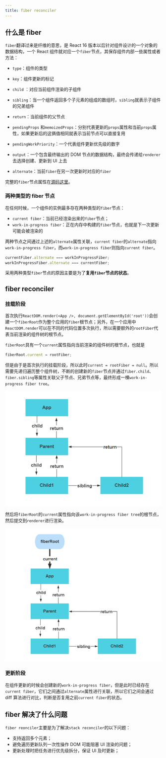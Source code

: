 ```yaml
---
title: fiber reconciler
---
```


## 什么是 fiber

`fiber`翻译过来是纤维的意思，是 React 16 版本以后针对组件设计的一个对象的数据结构，一个 React 组件就对应一个`fiber`节点，其保存组件内部一些属性或者方法：

- `type`：组件的类型
- `key`：组件更新的标记
- `child` ：对应当前组件渲染的子组件
- `sibling`：当一个组件返回多个子元素的组成的数组时，`sibling`就表示子组件的兄弟组件
- `return`：当前组件的父节点

- `pendingProps` 和`memoizedProps`：分别代表更新的`props`属性和当前`props`属性，如果更新后的这俩值相同就表示当前节点可以直接复用
- `pendingWorkPriority`：一个代表组件更新优先级的数字

- `output`：一个包含最终输出的 DOM 节点的数据结构，最终会传递给`renderer`去选择创建、更新到 UI 上去

- `alternate`：当前`fiber`在另一次更新时对应的`fiber`

完整的`fiber`节点属性在[源码这里](https://github.com/facebook/react/blob/1fb18e22ae66fdb1dc127347e169e73948778e5a/packages/react-reconciler/src/ReactFiber.new.js#L117)。

### 两种类型的 fiber 节点

在任何时候，一个组件的实例最多存在两种类型的`fiber`节点：

- `current fiber`：当前已经渲染出来的`fiber`节点；
- `work-in-progress fiber`：正在内存中构建的`fiber`节点，也就是下一次更新可能会被渲染的

两种节点之间通过上述的`alternate`属性关联，`current fiber`的`alternate`指向`work-in-progress fiber`，而`work-in-progress fiber`则指向`current fiber`。

```js
currentFiber.alternate === workInProgressFiber;
workInProgressFiber.alternate === currentFiber;
```

采用两种类型`fiber`节点的原因主要是为了**复用`fiber`节点的状态**。

## fiber reconciler

### 挂载阶段

首次执行`ReactDOM.render(<App />, document.getElementById('root'))`会创建一个`fiberRoot`作为整个应用的`fiber`根节点；另外，在一个应用中`ReactDOM.render`可以在不同的代码位置多次执行，所以需要额外的`rootFiber`代表当前渲染的组件树的根节点。

`fiberRoot`具有一个`current`属性指向当前渲染的组件树的根节点，也就是

```js
fiberRoot.current = rootFiber;
```

但是由于是首次执行的挂载阶段，所以此时`current = rootFiber = null`。所以需要先递归遍历整个组件树，不断的创建新的`fiber`节点并通过`fiber.child`、`fiber.sibling`等属性关联父子节点、兄弟节点等，最终形成一棵`work-in-progress fiber tree`。

![image-20210926231050648](../../images/image-20210926231050648.png)

然后将`fiberRoot`的`current`属性指向该`work-in-progress fiber tree`的根节点，然后提交到`renderer`进行渲染。

![image-20210926231121639](../../images/image-20210926231121639.png)

### 更新阶段

在组件更新的时候会创建新的`work-in-progress fiber`，但是此时已经存在`current fiber`，它们之间通过`alternate`属性进行关联，所以它们之间会通过 diff 算法进行对比，判断是否复用之前`current fiber`的状态。

## fiber 解决了什么问题

`fiber reonciler`主要是为了解决`stack reconciler`的以下问题：

- 支持返回多个元素；
- 避免遍历更新队列一次性操作 DOM 可能阻塞 UI 渲染的问题；
- 更新处理时把任务进行优先级拆分，保证 UI 及时更新；
